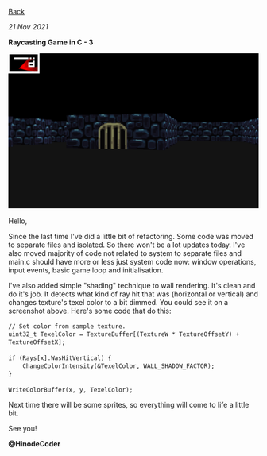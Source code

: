 [Back](README.md)

*21 Nov 2021*

**Raycasting Game in C - 3**

![Edgar, 3, screenshot](/data/edgar003.png)

Hello,

Since the last time I've did a little bit of refactoring. Some code was moved to separate files and isolated. So there won't be a lot updates today. I've also moved majority of code not related to system to separate files and main.c should have more or less just system code now: window operations, input events, basic game loop and initialisation.

I've also added simple "shading" technique to wall rendering. It's clean and do it's job. It detects what kind of ray hit that was (horizontal or vertical) and changes texture's texel color to a bit dimmed. You could see it on a screenshot above. Here's some code that do this:

```
// Set color from sample texture.
uint32_t TexelColor = TextureBuffer[(TextureW * TextureOffsetY) + TextureOffsetX];

if (Rays[x].WasHitVertical) {
    ChangeColorIntensity(&TexelColor, WALL_SHADOW_FACTOR);
}

WriteColorBuffer(x, y, TexelColor);
```

Next time there will be some sprites, so everything will come to life a little bit.

See you!

**@HinodeCoder**

